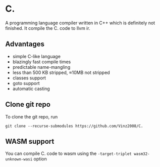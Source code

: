 # C.

A programming language compiler written in C++ which is definitely not finished. It compile the C. code to llvm ir.

## Advantages

- simple C-like language
- blazingly fast compile times
- predictable name-mangling
- less than 500 KB stripped, ≈10MB not stripped
- classes support
- goto support
- automatic casting

## Clone git repo

To clone the git repo, run 

```
git clone --recurse-submodules https://github.com/Vinz2008/C.
```

## WASM support

You can compile C. code to wasm using the ```-target-triplet wasm32-unknown-wasi``` option